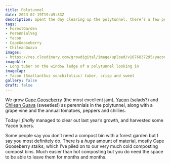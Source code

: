 ```yaml
---
title: Polytunnel
date: 2023-02-19T19:49:53Z
description: Spent the day clearing up the polytunnel, there’s a few perennial veg in there and a lot of material for the compost bin
tags: 
- ForestGarden
- PerennialVeg
- Yacon
- CapeGooseberry
- ChileanGuava
images: 
- https://res.cloudinary.com/growdigital/image/upload/v1676837295/yacon-230219.jpg
imageAlt:
- Long tuber on the window ledge of a polytunnel looking in
imageCap:
- Yacon (Smallanthus sonchifolius) tuber, crisp and sweet
gallery: false
draft: false
---
```


We grow [Cape Gooseberry](https://pfaf.org/user/plant.aspx?latinname=Physalis+peruviana) (the most excellent jam), [Yacon](https://pfaf.org/user/Plant.aspx?LatinName=Polymnia+sonchifolia) (salads?) and [Chilean Guava](https://pfaf.org/user/plant.aspx?latinname=Ugni+molinae) (sweeties!) as perennials in the polytunnel, along with a grape vine and the annual tomatoes, peppers and chillies. 

Today I _finally_ managed to clear out last year’s growth, and harvested some Yacon tubers. 

Some people say you don’t need a compost bin with a forest garden but I say you most definitely do. There is a _huge_ amount of material, mostly Cape Gooseberry stalks, which I’ve piled on to our very much cold composting compost bins. Much easier than hot composting but you do need the space to be able to leave them for months and months.

